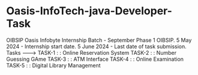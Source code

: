 # Oasis-InfoTech-java-Developer-Task
OIBSIP
Oasis Infobyte Internship
Batch - September Phase 1 OIBSIP.
5 May 2024 - Internship start date.
5 June 2024 - Last date of task submission.
Tasks --->
TASK-1 : : Online Reservation System
TASK-2 : : Number Guessing GAme
TASK-3 : : ATM Interface
TASK-4 : : Online Examination
TASK-5 : : Digital Library Management
